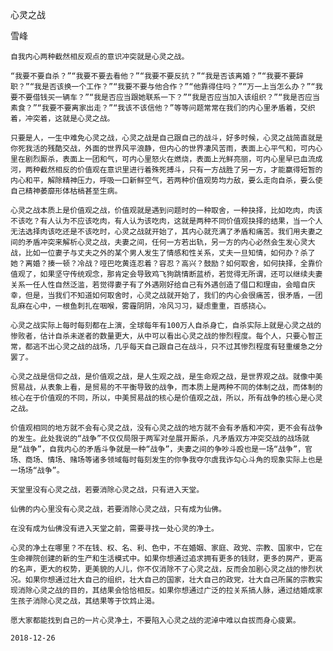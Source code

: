 心灵之战

雪峰


    自我内心两种截然相反观点的意识冲突就是心灵之战。

    “我要不要自杀？”“我要不要去看他？”“我要不要反抗？”“我是否该离婚？”“我要不要辞职？”“我是否该换一个工作？”“我要不要与他合作？”“他靠得住吗？”“万一上当怎么办？”“我要不要借钱买一辆车？”“我是否应当跟她联系一下？”“我是否应当加入该组织？”“我是否应当素食？”“我要不要离家出走？”“我该不该信他？”等等问题常常在我们的内心里矛盾着，交织着，冲突着，这就是心灵之战。

    只要是人，一生中难免心灵之战，心灵之战是自己跟自己的战斗，好多时候，心灵之战简直就是你死我活的残酷交战，外面的世界风平浪静，但内心的世界凄风苦雨，表面上心平气和，可内心里在剧烈厮杀，表面上一团和气，可内心里怒火在燃烧，表面上光鲜亮丽，可内心里早已血流成河，两种截然相反的价值观在意识里进行着殊死搏斗，只有一方战胜了另一方，才能赢得短暂的内心和平，解除精神压力，呼吸一口新鲜空气，若两种价值观势均力敌，要么走向自杀，要么使自己精神萎靡形体枯槁甚至生病。

    心灵之战本质上是价值观之战，价值观就是遇到问题时的一种取舍，一种抉择，比如吃肉，肉该不该吃？有人认为不应该吃肉，有人认为该吃肉，这就是两种不同价值观抉择的结果，当一个人无法选择肉该吃还是不该吃时，心灵之战就开始了，其内心就充满了矛盾和痛苦。我们用夫妻之间的矛盾冲突来解析心灵之战，夫妻之间，任何一方若出轨，另一方的内心必然会生发心灵大战，比如一位妻子与丈夫之外的某个男人发生了情感和性关系，丈夫一旦知情，如何办？杀了她？离婚？揍一顿？冷战？哑巴吃黄连忍着？容忍？高兴？鼓励？如何取舍，如何抉择，全靠价值观了，如果坚守传统观念，那肯定会导致鸡飞狗跳情断蓝桥，若觉得无所谓，还可以继续夫妻关系一任人性自然泛滥，若觉得妻子有了外遇刚好给自己有外遇创造了借口和理由，会暗自庆幸，但是，当我们不知道如何取舍时，心灵之战就开始了，我们的内心会很痛苦，很矛盾，一团乱麻在心中，一根鱼刺扎在咽喉，雾霾阴阴，冷风习习，疑虑重重，百感挠心。

    心灵之战实际上每时每刻都在上演，全球每年有100万人自杀身亡，自杀实际上就是心灵之战的惨败者，估计自杀未遂者的数量更大，从中可以看出心灵之战的惨烈程度。每个人，只要心智正常，都逃不出心灵之战的战场，几乎每天自己跟自己在战斗，只不过其惨烈程度有轻重缓急之分罢了。

    心灵之战是信仰之战，是价值观之战，是人生观之战，是生命观之战，是世界观之战。就像中美贸易战，从表象上看，是贸易的不平衡导致的战争，而本质上是两种不同的体制之战，而体制的核心在于价值观的不同，所以，中美贸易战的核心是价值观之战，所以，所有战争的核心是心灵之战。

    价值观相同的地方就不会有心灵之战，没有心灵之战的地方就不会有矛盾和冲突，更不会有战争的发生。此处我说的“战争”不仅仅局限于两军对垒展开厮杀，凡矛盾双方冲突交战的战场就是“战争”，自我内心的矛盾斗争就是一种“战争”，夫妻之间的争吵斗殴也是一场“战争”，官场、商场、情场、赌场等诸多领域每时每刻发生的你争我夺尔虞我诈勾心斗角的现象实际上也是一场场“战争”。

    天堂里没有心灵之战，若要消除心灵之战，只有进入天堂。

    仙佛的内心里没有心灵之战，若要消除心灵之战，只有成为仙佛。

    在没有成为仙佛没有进入天堂之前，需要寻找一处心灵的净土。

    心灵的净土在哪里？不在钱、权、名、利、色中，不在婚姻、家庭、政党、宗教、国家中，它在生命禅院创建的新的生产和生活模式中。如果你想通过追求拥有更多的钱财，更多的房产，更高的名声，更大的权势，更美貌的人儿，你不仅消除不了心灵之战，反而会加剧心灵之战的惨烈状况。如果你想通过壮大自己的组织，壮大自己的国家，壮大自己的政党，壮大自己所属的宗教实现消除心灵之战的目的，其结果会恰恰相反。如果你想通过广泛的拉关系搞人脉，通过结婚成家生孩子消除心灵之战，其结果等于饮鸩止渴。

    愿大家都能找到自己的一片心灵净土，不要陷入心灵之战的泥淖中难以自拔而身心疲累。

    2018-12-26



